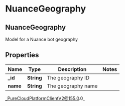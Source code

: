 # NuanceGeography

## NuanceGeography
Model for a Nuance bot geography

## Properties

|Name | Type | Description | Notes|
|------------ | ------------- | ------------- | -------------|
| **_id** | **String** | The geography ID | |
| **name** | **String** | The geography name | |



_PureCloudPlatformClientV2@155.0.0_
